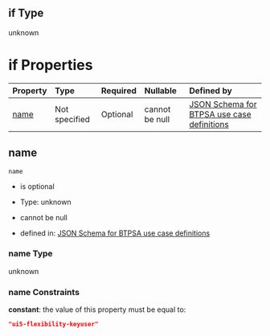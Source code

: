## if Type

unknown

# if Properties

| Property      | Type          | Required | Nullable       | Defined by                                                                                                                                                                                                          |
| :------------ | :------------ | :------- | :------------- | :------------------------------------------------------------------------------------------------------------------------------------------------------------------------------------------------------------------ |
| [name](#name) | Not specified | Optional | cannot be null | [JSON Schema for BTPSA use case definitions](btpsa-usecase-properties-services-items-allof-1-then-allof-112-if-properties-name.md "undefined#/properties/services/items/allOf/1/then/allOf/112/if/properties/name") |

## name



`name`

*   is optional

*   Type: unknown

*   cannot be null

*   defined in: [JSON Schema for BTPSA use case definitions](btpsa-usecase-properties-services-items-allof-1-then-allof-112-if-properties-name.md "undefined#/properties/services/items/allOf/1/then/allOf/112/if/properties/name")

### name Type

unknown

### name Constraints

**constant**: the value of this property must be equal to:

```json
"ui5-flexibility-keyuser"
```
